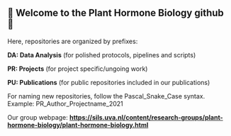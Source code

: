 ## 🌱 Welcome to the Plant Hormone Biology github 🌱

Here, repositories are organized by prefixes:

**DA: Data Analysis** (for polished protocols, pipelines and scripts)

**PR: Projects** (for project specific/ungoing work)

**PU: Publications** (for public repositories included in our publications)

For naming new repositories, follow the Pascal_Snake_Case syntax. Example: PR_Author_Projectname_2021

Our group webpage: **https://sils.uva.nl/content/research-groups/plant-hormone-biology/plant-hormone-biology.html**

